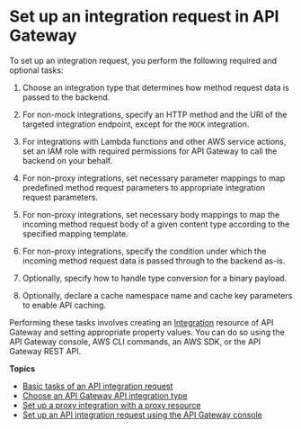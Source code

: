 # Set up an integration request in API Gateway<a name="api-gateway-integration-settings-integration-request"></a>

To set up an integration request, you perform the following required and optional tasks:

1.  Choose an integration type that determines how method request data is passed to the backend\.

1.  For non\-mock integrations, specify an HTTP method and the URI of the targeted integration endpoint, except for the `MOCK` integration\.

1.  For integrations with Lambda functions and other AWS service actions, set an IAM role with required permissions for API Gateway to call the backend on your behalf\.

1.  For non\-proxy integrations, set necessary parameter mappings to map predefined method request parameters to appropriate integration request parameters\.

1.  For non\-proxy integrations, set necessary body mappings to map the incoming method request body of a given content type according to the specified mapping template\.

1.  For non\-proxy integrations, specify the condition under which the incoming method request data is passed through to the backend as\-is\. 

1.  Optionally, specify how to handle type conversion for a binary payload\.

1.  Optionally, declare a cache namespace name and cache key parameters to enable API caching\. 

 Performing these tasks involves creating an [Integration](https://docs.aws.amazon.com/apigateway/latest/api/API_Integration.html) resource of API Gateway and setting appropriate property values\. You can do so using the API Gateway console, AWS CLI commands, an AWS SDK, or the API Gateway REST API\. 

**Topics**
+ [Basic tasks of an API integration request](integration-request-basic-setup.md)
+ [Choose an API Gateway API integration type](api-gateway-api-integration-types.md)
+ [Set up a proxy integration with a proxy resource](api-gateway-set-up-simple-proxy.md)
+ [Set up an API integration request using the API Gateway console](how-to-method-settings-console.md)